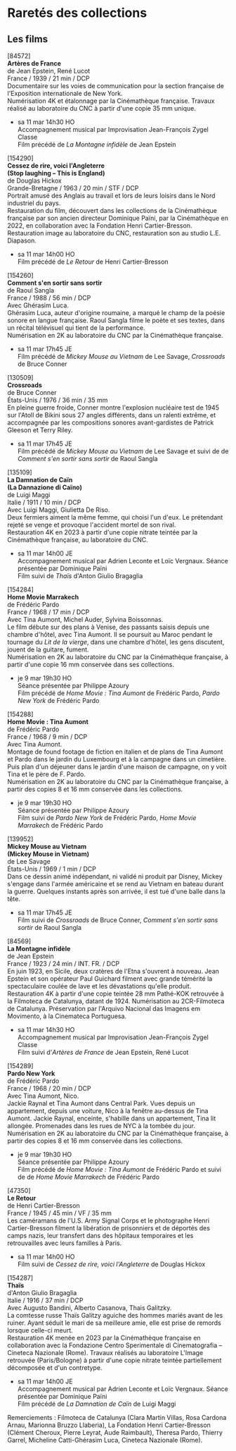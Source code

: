 # Raretés des collections

## Les films

[84572]  
**Artères de France**  
de Jean Epstein, René Lucot  
France / 1939 / 21 min / DCP  
Documentaire sur les voies de communication pour la section française de l'Exposition internationale de New York.  
Numérisation 4K et étalonnage par la Cinémathèque française. Travaux réalisé au laboratoire du CNC à partir d'une copie 35 mm unique.

- sa 11 mar 14h30 HO  
Accompagnement musical par Improvisation Jean-François Zygel Classe  
Film précédé de _La Montagne infidèle_ de Jean Epstein

[154290]  
**Cessez de rire, voici l'Angleterre**  
**(Stop laughing – This is England)**  
de Douglas Hickox  
Grande-Bretagne / 1963 / 20 min / STF / DCP  
Portrait amusé des Anglais au travail et lors de leurs loisirs dans le Nord industriel du pays.  
Restauration du film, découvert dans les collections de la Cinémathèque française par son ancien directeur Dominique Païni, par la Cinémathèque en 2022, en collaboration avec la Fondation Henri Cartier-Bresson. Restauration image au laboratoire du CNC, restauration son au studio L.E. Diapason.

- sa 11 mar 14h00 HO  
Film précédé de _Le Retour_ de Henri Cartier-Bresson

[154260]  
**Comment s'en sortir sans sortir**  
de Raoul Sangla  
France / 1988 / 56 min / DCP  
Avec Ghérasim Luca.  
Ghérasim Luca, auteur d'origine roumaine, a marqué le champ de la poésie sonore en langue française. Raoul Sangla filme le poète et ses textes, dans un récital télévisuel qui tient de la performance.  
Numérisation en 2K au laboratoire du CNC par la Cinémathèque française.

- sa 11 mar 17h45 JE  
Film précédé de _Mickey Mouse au Vietnam_ de Lee Savage, _Crossroads_ de Bruce Conner

[130509]  
**Crossroads**  
de Bruce Conner  
États-Unis / 1976 / 36 min / 35 mm  
En pleine guerre froide, Conner montre l'explosion nucléaire test de 1945 sur l'Atoll de Bikini sous 27 angles différents, dans un ralenti extrême, et accompagnée par les compositions sonores avant-gardistes de Patrick Gleeson et Terry Riley.

- sa 11 mar 17h45 JE  
Film précédé de _Mickey Mouse au Vietnam_ de Lee Savage et suivi de de _Comment s'en sortir sans sortir_ de Raoul Sangla

[135109]  
**La Damnation de Caïn**  
**(La Dannazione di Caïno)**  
de Luigi Maggi  
Italie / 1911 / 10 min / DCP  
Avec Luigi Maggi, Giulietta De Riso.  
Deux fermiers aiment la même femme, qui choisi l'un d'eux. Le prétendant rejeté se venge et provoque l'accident mortel de son rival.  
Restauration 4K en 2023 à partir d'une copie nitrate teintée par la Cinémathèque française, au laboratoire du CNC.

- sa 11 mar 14h00 JE  
Accompagnement musical par Adrien Leconte et Loïc Vergnaux. Séance présentée par Dominique Païni  
Film suivi de _Thaïs_ d'Anton Giulio Bragaglia

[154284]  
**Home Movie Marrakech**  
de Frédéric Pardo  
France / 1968 / 17 min / DCP  
Avec Tina Aumont, Michel Auder, Sylvina Boissonnas.  
Le film débute sur des plans à Venise, des passants saisis depuis une chambre d'hôtel, avec Tina Aumont. Il se poursuit au Maroc pendant le tournage du _Lit de la vierge_, dans une chambre d'hôtel, les gens discutent, jouent de la guitare, fument.  
Numérisation en 2K au laboratoire du CNC par la Cinémathèque française, à partir d'une copie 16 mm conservée dans ses collections.

- je 9 mar 19h30 HO  
Séance présentée par Philippe Azoury  
Film précédé de _Home Movie : Tina Aumont_ de Frédéric Pardo, _Pardo New York_ de Frédéric Pardo

[154288]  
**Home Movie : Tina Aumont**  
de Frédéric Pardo  
France / 1968 / 9 min / DCP  
Avec Tina Aumont.  
Montage de found footage de fiction en italien et de plans de Tina Aumont et Pardo dans le jardin du Luxembourg et à la campagne dans un cimetière. Puis plan d'un déjeuner dans le jardin d'une maison de campagne, on y voit Tina et le père de F. Pardo.  
Numérisation en 2K au laboratoire du CNC par la Cinémathèque française, à partir des copies 8 et 16 mm conservée dans les collections.

- je 9 mar 19h30 HO  
Séance présentée par Philippe Azoury  
Film suivi de _Pardo New York_ de Frédéric Pardo, _Home Movie Marrakech_ de Frédéric Pardo

[139952]  
**Mickey Mouse au Vietnam**  
**(Mickey Mouse in Vietnam)**  
de Lee Savage  
États-Unis / 1969 / 1 min / DCP  
Dans ce dessin animé indépendant, ni validé ni produit par Disney, Mickey s'engage dans l'armée américaine et se rend au Vietnam en bateau durant la guerre. Quelques instants après son arrivée, il est tué d'une balle dans la tête.

- sa 11 mar 17h45 JE  
Film suivi de _Crossroads_ de Bruce Conner, _Comment s'en sortir sans sortir_ de Raoul Sangla

[84569]  
**La Montagne infidèle**  
de Jean Epstein  
France / 1923 / 24 min / INT. FR. / DCP  
En juin 1923, en Sicile, deux cratères de l'Etna s'ouvrent à nouveau. Jean Epstein et son opérateur Paul Guichard filment avec grande témérité la spectaculaire coulée de lave et les dévastations qu'elle produit.  
Restauration 4K à partir d'une copie teintée 28 mm Pathé-KOK retrouvée à la Filmoteca de Catalunya, datant de 1924. Numérisation au 2CR-Filmoteca de Catalunya. Préservation par l'Arquivo Nacional das Imagens em Movimento, à la Cinemateca Portuguesa.

- sa 11 mar 14h30 HO  
Accompagnement musical par Improvisation Jean-François Zygel Classe  
Film suivi d'_Artères de France_ de Jean Epstein, René Lucot

[154289]  
**Pardo New York**  
de Frédéric Pardo  
France / 1968 / 20 min / DCP  
Avec Tina Aumont, Nico.  
Jackie Raynal et Tina Aumont dans Central Park. Vues depuis un appartement, depuis une voiture, Nico à la fenêtre au-dessus de Tina Aumont. Jackie Raynal, enceinte, s'habille dans un appartement, Tina lit allongée. Promenades dans les rues de NYC à la tombée du jour.  
Numérisation en 2K au laboratoire du CNC par la Cinémathèque française, à partir des copies 8 et 16 mm conservée dans les collections.

- je 9 mar 19h30 HO  
Séance présentée par Philippe Azoury  
Film précédé de _Home Movie : Tina Aumont_ de Frédéric Pardo et suivi de de _Home Movie Marrakech_ de Frédéric Pardo

[47350]  
**Le Retour**  
de Henri Cartier-Bresson  
France / 1945 / 45 min / VF / 35 mm  
Les caméramans de l'U.S. Army Signal Corps et le photographe Henri Cartier-Bresson filment la libération de prisonniers et de déportés des camps nazis, leur transfert dans des hôpitaux temporaires et les retrouvailles avec leurs familles à Paris.

- sa 11 mar 14h00 HO  
Film suivi de _Cessez de rire, voici l'Angleterre_ de Douglas Hickox

[154287]  
**Thaïs**  
d'Anton Giulio Bragaglia  
Italie / 1916 / 37 min / DCP  
Avec Augusto Bandini, Alberto Casanova, Thais Galitzky.  
La comtesse russe Thaïs Galitzy aguiche des hommes mariés avant de les ruiner. Ayant séduit le mari de sa meilleure amie, elle est prise de remords lorsque celle-ci meurt.  
Restauration 4K menée en 2023 par la Cinémathèque française en collaboration avec la Fondazione Centro Sperimentale di Cinematografia – Cineteca Nazionale (Rome). Travaux réalisés au laboratoire L'Image retrouvée (Paris/Bologne) à partir d'une copie nitrate teintée partiellement décomposée et d'un contretype.

- sa 11 mar 14h00 JE  
Accompagnement musical par Adrien Leconte et Loïc Vergnaux. Séance présentée par Dominique Païni  
Film précédé de _La Damnation de Caïn_ de Luigi Maggi

Remerciements : Filmoteca de Catalunya (Clara Martin Villas, Rosa Cardona Arnau, Marionna Bruzzo Llaberia), La Fondation Henri Cartier-Bresson (Clément Cheroux, Pierre Leyrat, Aude Raimbault), Theresa Pardo, Thierry Garrel, Micheline Catti-Ghérasim Luca, Cineteca Nazionale (Rome).